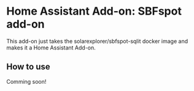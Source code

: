 # Home Assistant Add-on: SBFspot add-on

This add-on just takes the solarexplorer/sbfspot-sqlit docker image and makes it a Home Assistant Add-on.

## How to use

Comming soon!